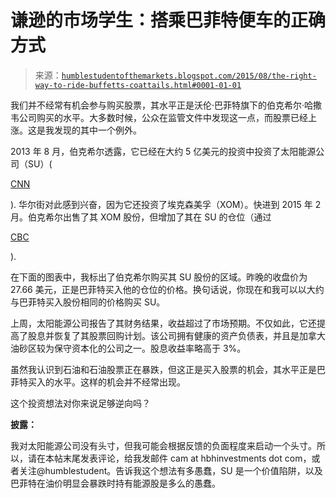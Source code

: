 <!--yml

分类：未分类

日期：2024-05-18 03:17:41

-->

# 谦逊的市场学生：搭乘巴菲特便车的正确方式

> 来源：[`humblestudentofthemarkets.blogspot.com/2015/08/the-right-way-to-ride-buffetts-coattails.html#0001-01-01`](https://humblestudentofthemarkets.blogspot.com/2015/08/the-right-way-to-ride-buffetts-coattails.html#0001-01-01)

我们并不经常有机会参与购买股票，其水平正是沃伦·巴菲特旗下的伯克希尔·哈撒韦公司购买的水平。大多数时候，公众在监管文件中发现这一点，而股票已经上涨。这是我发现的其中一个例外。

2013 年 8 月，伯克希尔透露，它已经在大约 5 亿美元的投资中投资了太阳能源公司（SU）(

[CNN](http://money.cnn.com/2013/08/15/news/economy/buffett-oil-sands/)

). 华尔街对此感到兴奋，因为它还投资了埃克森美孚（XOM）。快进到 2015 年 2 月。伯克希尔出售了其 XOM 股份，但增加了其在 SU 的仓位（通过

[CBC](http://www.cbc.ca/news/business/berkshire-hathaway-sells-exxon-stake-but-buys-more-suncor-and-ibm-1.2961322)

).

在下面的图表中，我标出了伯克希尔购买其 SU 股份的区域。昨晚的收盘价为 27.66 美元，正是巴菲特买入他的仓位的价格。换句话说，你现在和我可以以大约与巴菲特买入股份相同的价格购买 SU。

上周，太阳能源公司报告了其财务结果，收益超过了市场预期。不仅如此，它还提高了股息并恢复了其股票回购计划。该公司拥有健康的资产负债表，并且是加拿大油砂区较为保守资本化的公司之一。股息收益率略高于 3%。

虽然我认识到石油和石油股票正在暴跌，但这正是买入股票的机会，其水平正是巴菲特买入的水平。这样的机会并不经常出现。

这个投资想法对你来说足够逆向吗？

**披露：**

我对太阳能源公司没有头寸，但我可能会根据反馈的负面程度来启动一个头寸。所以，请在本帖末尾发表评论，给我发邮件 cam at hbhinvestments dot com，或者关注@humblestudent。告诉我这个想法有多愚蠢，SU 是一个价值陷阱，以及巴菲特在油价明显会暴跌时持有能源股是多么的愚蠢。
